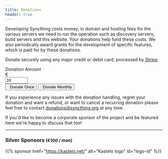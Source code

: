 ```yaml
---
title: Donations
header: true
---
```


Developing Syncthing costs money, in domain and hosting fees for the various
servers we need to run the operation such as discovery servers, build
servers and this website. Your donations help fund these costs. We also
periodically award grants for the development of specific features, which is
paid for by these donations.

Donate securely using any major credit or debit card, processed by [Stripe](https://stripe.com).

<form class="form-inline">
    <label class="sr-only" for="donation-amount">Donation Amount</label>
    <div class="input-group mr-sm-2 my-2">
        <div class="input-group-prepend">
            <div class="input-group-text">&euro;</div>
        </div>
        <input type="number" class="form-control text-right input-lg" name="amount" id="donation-amount" placeholder="Amount" min="1" max="1000" value="20" required>
    </div>
    <button type="button" class="btn btn-success mr-sm-2 my-2" id="donate-once-button" role="link"><i class="fa fa-hand-holding-usd"></i>&ensp;Donate Once</button>
    <button type="button" class="btn btn-primary mr-sm-2 my-2" id="donate-monthly-button" role="link"><i class="fa fa-redo-alt"></i>&ensp;Donate Monthly</button>
</form>
<div id="error-message"></div>
<script src="https://js.stripe.com/v3"></script>
<script src="/js/stripe.js"></script>
<p>

If you experience any issues with the donation handling, regret your
donation and want a refund, or want to cancel a recurring donation please
feel free to contact [donations@syncthing.org](mailto:donations@syncthing.org) at any time.

If you'd like to become a corporate sponsor of the project and be featured here
we're happy to discuss that too!

---

### Silver Sponsors <small>(&euro;100 / mon)</small>

{{% sponsor href="https://kastelo.net/" alt="Kastelo logo" id="logo-id" %}}

